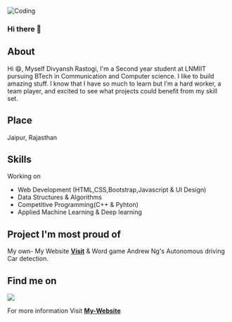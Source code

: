 ![Coding](https://media.giphy.com/media/13HgwGsXF0aiGY/giphy.gif)
### Hi there 👋
## About
Hi 😄, Myself Divyansh Rastogi, I'm a Second year student at LNMIIT pursuing BTech in Communication and Computer science. I like to build amazing stuff. I know that I have so much to learn but I’m a hard worker, a team player, and excited to see what projects could benefit from my skill set.

## Place
Jaipur, Rajasthan

## Skills
Working on 
 - Web Development (HTML,CSS,Bootstrap,Javascript & UI Design) 
 - Data Structures & Algorithms
 - Competitive Programming(C++ & Pyhton)
 - Applied Machine Learning & Deep learning


## Project I'm most proud of
My own- My Website **[Visit](https://divyansh-rastogi.netlify.app/)** & Word game
Andrew Ng's Autonomous driving Car detection.

## Find me on 
[<img src="https://img.icons8.com/color/48/000000/linkedin.png"/>](https://www.linkedin.com/in/divyansh-rastogi-10815a99/)

For more information Visit
**[My-Website](https://divyansh-rastogi.netlify.app/)**

